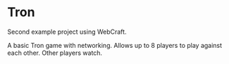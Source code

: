 # Tron

Second example project using WebCraft.

A basic Tron game with networking. Allows up to 8 players to play against each other. Other players watch.
